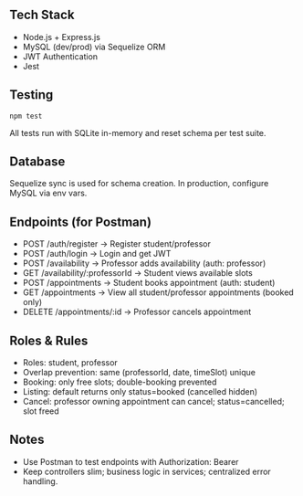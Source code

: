 ## Tech Stack
- Node.js + Express.js
- MySQL (dev/prod) via Sequelize ORM
- JWT Authentication
- Jest 



## Testing
```
npm test
```
All tests run with SQLite in-memory and reset schema per test suite.

## Database
Sequelize sync is used for schema creation. In production, configure MySQL via env vars.

## Endpoints (for Postman)
- POST /auth/register -> Register student/professor
- POST /auth/login -> Login and get JWT
- POST /availability -> Professor adds availability (auth: professor)
- GET /availability/:professorId -> Student views available slots
- POST /appointments -> Student books appointment (auth: student)
- GET /appointments -> View all student/professor appointments (booked only)
- DELETE /appointments/:id -> Professor cancels appointment

## Roles & Rules
- Roles: student, professor
- Overlap prevention: same (professorId, date, timeSlot) unique
- Booking: only free slots; double-booking prevented
- Listing: default returns only status=booked (cancelled hidden)
- Cancel: professor owning appointment can cancel; status=cancelled; slot freed

## Notes
- Use Postman to test endpoints with Authorization: Bearer <token>
- Keep controllers slim; business logic in services; centralized error handling.
